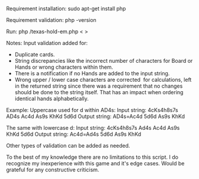 Requirement installation:
sudo apt-get install php

Requirement validation:
php -version

Run:
php <path to the project folder>/texas-hold-em.php < <path to your test file> > <path to your results file>

Notes:
Input validation added for:
- Duplicate cards.
- String discrepancies like the incorrect number of characters for Board or Hands or wrong characters within them.
- There is a notification if no Hands are added to the input string.
- Wrong upper / lower case characters are corrected  for calculations, left in the returned string since there was a requirement that no changes should be done to the string itself. That has an impact when ordering identical hands alphabetically.

Example:
Uppercase used for d within AD4s:
Input string: 4cKs4h8s7s AD4s Ac4d As9s KhKd 5d6d
Output string: AD4s=Ac4d 5d6d As9s KhKd

The same with lowercase d:
Input string: 4cKs4h8s7s Ad4s Ac4d As9s KhKd 5d6d
Output string: Ac4d=Ad4s 5d6d As9s KhKd 

Other types of validation can be added as needed.

To the best of my knowledge there are no limitations to this script.
I do recognize my inexperience with this game and it's edge cases.
Would be grateful for any constructive criticism.
